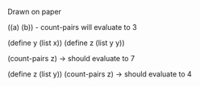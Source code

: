 Drawn on paper

((a) (b)) - count-pairs will evaluate to 3

(define y (list x))
(define z (list y y))

(count-pairs z) -> should evaluate to 7


(define z (list y))
(count-pairs z) -> should evaluate to 4

